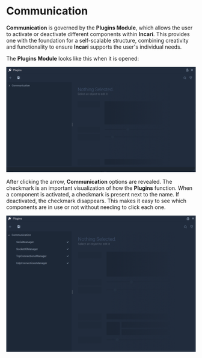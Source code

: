 # Communication

**Communication** is governed by the **Plugins Module**, which allows the user to activate or deactivate different components within **Incari**. This provides one with the foundation for a self-scalable structure, combining creativity and functionality to ensure **Incari** supports the user's individual needs.

The **Plugins Module** looks like this when it is opened: 

![](../../../.gitbook/assets/pluginsstart.png)

After clicking the arrow, **Communication** options are revealed. The checkmark is an important visualization of how the **Plugins** function. When a component is activated, a checkmark is present next to the name. If deactivated, the checkmark disappears. This makes it easy to see which components are in use or not without needing to click each one. 

![](../../../.gitbook/assets/pluginsnew1.png)